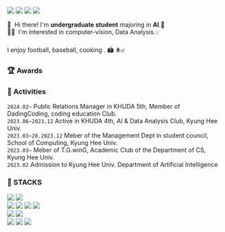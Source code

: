 <p>
  <a href="https://impossible-capricorn-64c.notion.site/AI-242c4f7d232c42bf9251a0127062b482?pvs=4" target="_blank"><img src="https://img.shields.io/badge/Notion-000000?style=flat-sqqare&logo=Notion&logoColor=#000000"/></a>
  <a href="https://www.instagram.com/7ro._hu22.__/" target="_blank"><img src="https://img.shields.io/badge/Instagram-E4405F?style=flat-square&logo=Instagram&logoColor=white"/></a>
  <a href="mailto:lkh3409@khu.ac.kr" target="_blank"><img src="https://img.shields.io/badge/lkh3409@khu.ac.kr-EA4335?style=flat-square&logo=Gmail&logoColor=white"/></a>
  <a href="https://velog.io/@lkh3409"><img src="https://img.shields.io/badge/Velog-3DDC84?style=flat-square&logo=Blogger&logoColor=white"/></a>
</p>

<p>
  👋&nbsp; Hi there! I'm <b>undergraduate student</b> majoring in <b>AI</b>.🚀<br/>
  🧑‍💻&nbsp; I'm interested in computer-vision, Data Analysis.💡<br/>
<br/>
  I enjoy football, baseball, cooking . 🏟️ ⛹️‍♂️<br/>
</p>

### 🏆 Awards


### 💫 Activities
  `2024.02~`  Public Relations Manager in KHUDA 5th, Member of DadingCoding, coding education Club. <br>
  `2023.06~2023.12` Active in KHUDA 4th, AI & Data Analysis Club, Kyung Hee Univ.<br>
  `2023.03~20.2023.12` Meber of the Management Dept in student council, School of Computing, Kyung Hee Univ.<br>
  `2023.03~` Meber of T.G.winG, Academic Club of the Department of CS, Kyung Hee Univ.<br>
  `2023.02`  Admission to Kyung Hee Univ. Department of Artificial Intelligence


### 💪 STACKS
<p>
  <img src="https://img.shields.io/badge/html5-E34F26?style=for-the-badge&logo=html5&logoColor=white">
  <img src="https://img.shields.io/badge/css-1572B6?style=for-the-badge&logo=css3&logoColor=white">
  <br/>
  <img src="https://img.shields.io/badge/PyTorch-%23EE4C2C.svg?style=for-the-badge&logo=PyTorch&logoColor=white"/>
  <img src="https://img.shields.io/badge/TensorFlow-%23FF6F00.svg?style=for-the-badge&logo=TensorFlow&logoColor=white"/>
  <img src="https://img.shields.io/badge/Keras-D00000?style=for-the-badge&logo=Keras&logoColor=white">
  <img src ="https://img.shields.io/badge/scikit--learn-%23F7931E.svg?style=for-the-badge&logo=scikit-learn&logoColor=white">
  <br/>
  <img src ="https://img.shields.io/badge/pandas-%23150458.svg?style=for-the-badge&logo=pandas&logoColor=white">
  <img src="https://img.shields.io/badge/mysql-4479A1.svg?style=for-the-badge&logo=mysql&logoColor=white">
  <br/>
  <img src="https://img.shields.io/badge/c%23-%23239120.svg?style=for-the-badge&logo=csharp&logoColor=white">
  <img src="https://img.shields.io/badge/c-%2300599C.svg?style=for-the-badge&logo=c&logoColor=white">
  <img src="https://img.shields.io/badge/python-3670A0?style=for-the-badge&logo=python&logoColor=ffdd54">
</p>
